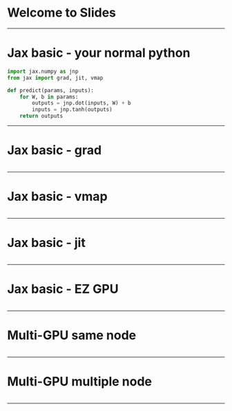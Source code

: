 # Welcome to Slides


---

# Jax basic - your normal python

```python
import jax.numpy as jnp
from jax import grad, jit, vmap

def predict(params, inputs):
    for W, b in params:
        outputs = jnp.dot(inputs, W) + b
        inputs = jnp.tanh(outputs)
    return outputs

```

---

# Jax basic - grad
    
```python

```

---

# Jax basic - vmap
    
```python

```

---

# Jax basic - jit
    
```python

```

---

# Jax basic - EZ GPU

```python

```

---

# Multi-GPU same node

```python

```

---

# Multi-GPU multiple node

```python

```

---